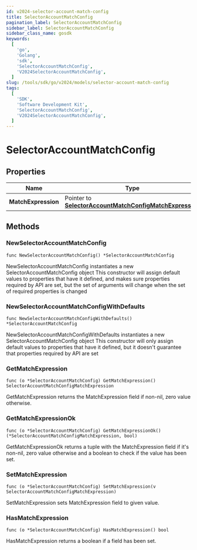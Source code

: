 ```yaml
---
id: v2024-selector-account-match-config
title: SelectorAccountMatchConfig
pagination_label: SelectorAccountMatchConfig
sidebar_label: SelectorAccountMatchConfig
sidebar_class_name: gosdk
keywords:
  [
    'go',
    'Golang',
    'sdk',
    'SelectorAccountMatchConfig',
    'V2024SelectorAccountMatchConfig',
  ]
slug: /tools/sdk/go/v2024/models/selector-account-match-config
tags:
  [
    'SDK',
    'Software Development Kit',
    'SelectorAccountMatchConfig',
    'V2024SelectorAccountMatchConfig',
  ]
---
```


# SelectorAccountMatchConfig

## Properties

| Name | Type | Description | Notes |
| --- | --- | --- | --- |
| **MatchExpression** | Pointer to [**SelectorAccountMatchConfigMatchExpression**](selector-account-match-config-match-expression) |  | [optional] |

## Methods

### NewSelectorAccountMatchConfig

`func NewSelectorAccountMatchConfig() *SelectorAccountMatchConfig`

NewSelectorAccountMatchConfig instantiates a new SelectorAccountMatchConfig object This constructor will assign default values to properties that have it defined, and makes sure properties required by API are set, but the set of arguments will change when the set of required properties is changed

### NewSelectorAccountMatchConfigWithDefaults

`func NewSelectorAccountMatchConfigWithDefaults() *SelectorAccountMatchConfig`

NewSelectorAccountMatchConfigWithDefaults instantiates a new SelectorAccountMatchConfig object This constructor will only assign default values to properties that have it defined, but it doesn't guarantee that properties required by API are set

### GetMatchExpression

`func (o *SelectorAccountMatchConfig) GetMatchExpression() SelectorAccountMatchConfigMatchExpression`

GetMatchExpression returns the MatchExpression field if non-nil, zero value otherwise.

### GetMatchExpressionOk

`func (o *SelectorAccountMatchConfig) GetMatchExpressionOk() (*SelectorAccountMatchConfigMatchExpression, bool)`

GetMatchExpressionOk returns a tuple with the MatchExpression field if it's non-nil, zero value otherwise and a boolean to check if the value has been set.

### SetMatchExpression

`func (o *SelectorAccountMatchConfig) SetMatchExpression(v SelectorAccountMatchConfigMatchExpression)`

SetMatchExpression sets MatchExpression field to given value.

### HasMatchExpression

`func (o *SelectorAccountMatchConfig) HasMatchExpression() bool`

HasMatchExpression returns a boolean if a field has been set.
